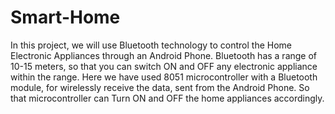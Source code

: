 # Smart-Home
In this project, we will use Bluetooth technology to control the Home Electronic Appliances through an Android Phone.  Bluetooth has a range of 10-15 meters, so that you can switch ON and OFF any electronic appliance within the range.  Here we have used 8051 microcontroller with a Bluetooth module, for wirelessly receive the data, sent from the Android Phone.  So that microcontroller can Turn ON and OFF the home appliances accordingly.
